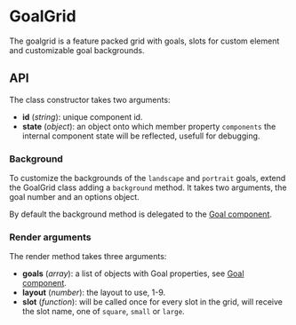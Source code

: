 # GoalGrid

The goalgrid is a feature packed grid with goals, slots for custom element and customizable goal backgrounds.

## API
The class constructor takes two arguments:

- __id__ (_string_): unique component id.
- __state__ (_object_): an object onto which member property `components` the internal component state will be reflected, usefull for debugging.

### Background
To customize the backgrounds of the `landscape` and `portrait` goals, extend the GoalGrid class adding a `background` method. It takes two arguments, the goal number and an options object.

By default the background method is delegated to the [Goal component](../goal#background).

### Render arguments
The render method takes three arguments:

- __goals__ (_array_): a list of objects with Goal properties, see [Goal component](../goal#render-props).
- __layout__ (_number_): the layout to use, 1-9.
- __slot__ (_function_): will be called once for every slot in the grid, will receive the slot name, one of `square`, `small` or `large`.
